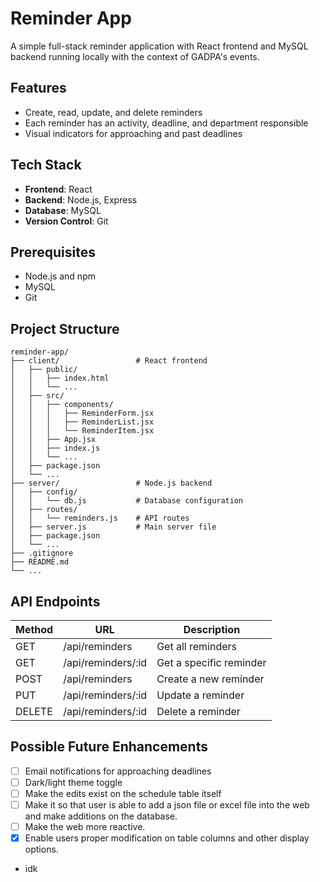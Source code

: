 # Reminder App

A simple full-stack reminder application with React frontend and MySQL backend running locally with the context of GADPA's events.

## Features

- Create, read, update, and delete reminders
- Each reminder has an activity, deadline, and department responsible
- Visual indicators for approaching and past deadlines

## Tech Stack
- **Frontend**: React
- **Backend**: Node.js, Express
- **Database**: MySQL
- **Version Control**: Git

## Prerequisites

- Node.js and npm
- MySQL
- Git

## Project Structure

```
reminder-app/
├── client/                 # React frontend
│   ├── public/
│   │   ├── index.html
│   │   └── ...
│   ├── src/
│   │   ├── components/
│   │   │   ├── ReminderForm.jsx
│   │   │   ├── ReminderList.jsx
│   │   │   └── ReminderItem.jsx
│   │   ├── App.jsx
│   │   ├── index.js
│   │   └── ...
│   ├── package.json
│   └── ...
├── server/                 # Node.js backend
│   ├── config/
│   │   └── db.js           # Database configuration
│   ├── routes/
│   │   └── reminders.js    # API routes
│   ├── server.js           # Main server file
│   ├── package.json
│   └── ...
├── .gitignore
├── README.md
└── ...
```

## API Endpoints

| Method | URL | Description |
|--------|-----|-------------|
| GET | /api/reminders | Get all reminders |
| GET | /api/reminders/:id | Get a specific reminder |
| POST | /api/reminders | Create a new reminder |
| PUT | /api/reminders/:id | Update a reminder |
| DELETE | /api/reminders/:id | Delete a reminder |

## Possible Future Enhancements

- [ ] Email notifications for approaching deadlines
- [ ] Dark/light theme toggle
- [ ] Make the edits exist on the schedule table itself
- [ ] Make it so that user is able to add a json file or excel file into the web and make additions on the database.
- [ ] Make the web more reactive.
- [x] Enable users proper modification on table columns and other display options.
- idk